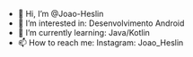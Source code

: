 - 👋 Hi, I’m @Joao-Heslin
- 👀 I’m interested in: Desenvolvimento Android
- 🌱 I’m currently learning: Java/Kotlin
- 📫 How to reach me: Instagram: Joao_Heslin

<!---
Joao-Heslin/Joao-Heslin is a ✨ special ✨ repository because its `README.md` (this file) appears on your GitHub profile.
You can click the Preview link to take a look at your changes.
--->
